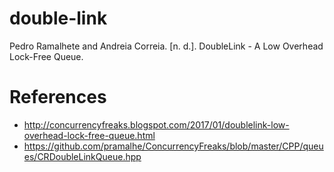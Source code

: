 # double-link
Pedro Ramalhete and Andreia Correia. [n. d.]. DoubleLink - A Low Overhead Lock-Free Queue.

# References

* http://concurrencyfreaks.blogspot.com/2017/01/doublelink-low-overhead-lock-free-queue.html
* https://github.com/pramalhe/ConcurrencyFreaks/blob/master/CPP/queues/CRDoubleLinkQueue.hpp